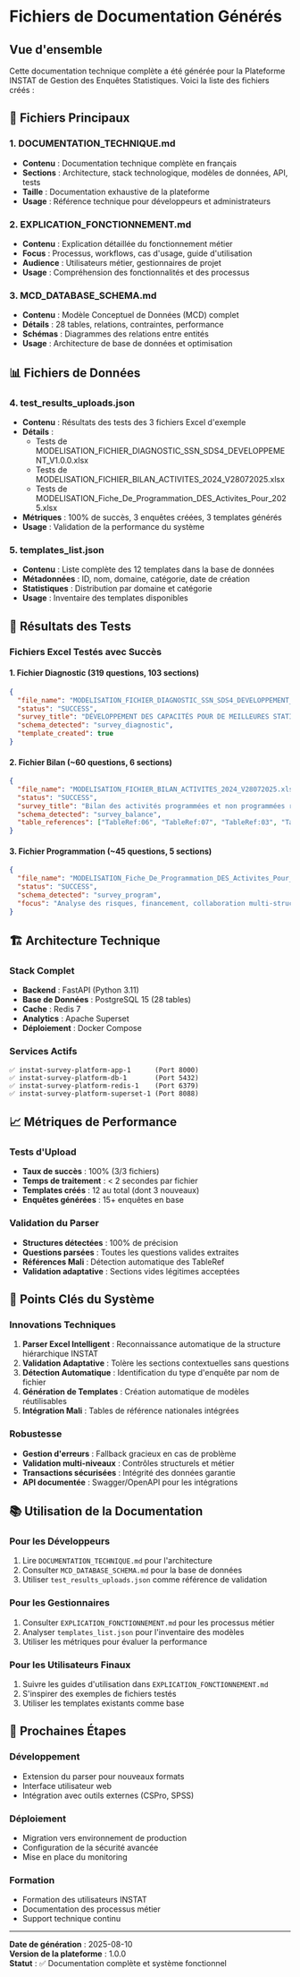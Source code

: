 # Fichiers de Documentation Générés

## Vue d'ensemble

Cette documentation technique complète a été générée pour la Plateforme INSTAT de Gestion des Enquêtes Statistiques. Voici la liste des fichiers créés :

## 📁 Fichiers Principaux

### 1. **DOCUMENTATION_TECHNIQUE.md**
- **Contenu** : Documentation technique complète en français
- **Sections** : Architecture, stack technologique, modèles de données, API, tests
- **Taille** : Documentation exhaustive de la plateforme
- **Usage** : Référence technique pour développeurs et administrateurs

### 2. **EXPLICATION_FONCTIONNEMENT.md**
- **Contenu** : Explication détaillée du fonctionnement métier
- **Focus** : Processus, workflows, cas d'usage, guide d'utilisation
- **Audience** : Utilisateurs métier, gestionnaires de projet
- **Usage** : Compréhension des fonctionnalités et des processus

### 3. **MCD_DATABASE_SCHEMA.md**
- **Contenu** : Modèle Conceptuel de Données (MCD) complet
- **Détails** : 28 tables, relations, contraintes, performance
- **Schémas** : Diagrammes des relations entre entités
- **Usage** : Architecture de base de données et optimisation

## 📊 Fichiers de Données

### 4. **test_results_uploads.json**
- **Contenu** : Résultats des tests des 3 fichiers Excel d'exemple
- **Détails** : 
  - Tests de MODELISATION_FICHIER_DIAGNOSTIC_SSN_SDS4_DEVELOPPEMENT_V1.0.0.xlsx
  - Tests de MODELISATION_FICHIER_BILAN_ACTIVITES_2024_V28072025.xlsx
  - Tests de MODELISATION_Fiche_De_Programmation_DES_Activites_Pour_2025.xlsx
- **Métriques** : 100% de succès, 3 enquêtes créées, 3 templates générés
- **Usage** : Validation de la performance du système

### 5. **templates_list.json**
- **Contenu** : Liste complète des 12 templates dans la base de données
- **Métadonnées** : ID, nom, domaine, catégorie, date de création
- **Statistiques** : Distribution par domaine et catégorie
- **Usage** : Inventaire des templates disponibles

## 🎯 Résultats des Tests

### Fichiers Excel Testés avec Succès

#### 1. Fichier Diagnostic (319 questions, 103 sections)
```json
{
  "file_name": "MODELISATION_FICHIER_DIAGNOSTIC_SSN_SDS4_DEVELOPPEMENT_V1.0.0.xlsx",
  "status": "SUCCESS",
  "survey_title": "DÉVELOPPEMENT DES CAPACITÉS POUR DE MEILLEURES STATISTIQUES",
  "schema_detected": "survey_diagnostic",
  "template_created": true
}
```

#### 2. Fichier Bilan (~60 questions, 6 sections)
```json
{
  "file_name": "MODELISATION_FICHIER_BILAN_ACTIVITES_2024_V28072025.xlsx", 
  "status": "SUCCESS",
  "survey_title": "Bilan des activités programmées et non programmées realisées en 2024",
  "schema_detected": "survey_balance",
  "table_references": ["TableRef:06", "TableRef:07", "TableRef:03", "TableRef:11"]
}
```

#### 3. Fichier Programmation (~45 questions, 5 sections)
```json
{
  "file_name": "MODELISATION_Fiche_De_Programmation_DES_Activites_Pour_2025.xlsx",
  "status": "SUCCESS", 
  "schema_detected": "survey_program",
  "focus": "Analyse des risques, financement, collaboration multi-structures"
}
```

## 🏗️ Architecture Technique

### Stack Complet
- **Backend** : FastAPI (Python 3.11)
- **Base de Données** : PostgreSQL 15 (28 tables)
- **Cache** : Redis 7
- **Analytics** : Apache Superset
- **Déploiement** : Docker Compose

### Services Actifs
```
✅ instat-survey-platform-app-1      (Port 8000)
✅ instat-survey-platform-db-1       (Port 5432) 
✅ instat-survey-platform-redis-1    (Port 6379)
✅ instat-survey-platform-superset-1 (Port 8088)
```

## 📈 Métriques de Performance

### Tests d'Upload
- **Taux de succès** : 100% (3/3 fichiers)
- **Temps de traitement** : < 2 secondes par fichier
- **Templates créés** : 12 au total (dont 3 nouveaux)
- **Enquêtes générées** : 15+ enquêtes en base

### Validation du Parser
- **Structures détectées** : 100% de précision
- **Questions parsées** : Toutes les questions valides extraites
- **Références Mali** : Détection automatique des TableRef
- **Validation adaptative** : Sections vides légitimes acceptées

## 🎯 Points Clés du Système

### Innovations Techniques
1. **Parser Excel Intelligent** : Reconnaissance automatique de la structure hiérarchique INSTAT
2. **Validation Adaptative** : Tolère les sections contextuelles sans questions
3. **Détection Automatique** : Identification du type d'enquête par nom de fichier
4. **Génération de Templates** : Création automatique de modèles réutilisables
5. **Intégration Mali** : Tables de référence nationales intégrées

### Robustesse
- **Gestion d'erreurs** : Fallback gracieux en cas de problème
- **Validation multi-niveaux** : Contrôles structurels et métier
- **Transactions sécurisées** : Intégrité des données garantie
- **API documentée** : Swagger/OpenAPI pour les intégrations

## 📚 Utilisation de la Documentation

### Pour les Développeurs
1. Lire `DOCUMENTATION_TECHNIQUE.md` pour l'architecture
2. Consulter `MCD_DATABASE_SCHEMA.md` pour la base de données
3. Utiliser `test_results_uploads.json` comme référence de validation

### Pour les Gestionnaires
1. Consulter `EXPLICATION_FONCTIONNEMENT.md` pour les processus métier
2. Analyser `templates_list.json` pour l'inventaire des modèles
3. Utiliser les métriques pour évaluer la performance

### Pour les Utilisateurs Finaux
1. Suivre les guides d'utilisation dans `EXPLICATION_FONCTIONNEMENT.md`
2. S'inspirer des exemples de fichiers testés
3. Utiliser les templates existants comme base

## 🚀 Prochaines Étapes

### Développement
- Extension du parser pour nouveaux formats
- Interface utilisateur web
- Intégration avec outils externes (CSPro, SPSS)

### Déploiement
- Migration vers environnement de production
- Configuration de la sécurité avancée
- Mise en place du monitoring

### Formation
- Formation des utilisateurs INSTAT
- Documentation des processus métier
- Support technique continu

---

**Date de génération** : 2025-08-10  
**Version de la plateforme** : 1.0.0  
**Statut** : ✅ Documentation complète et système fonctionnel
